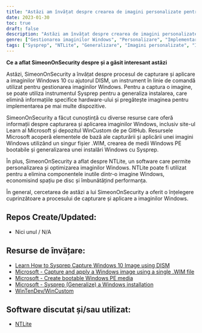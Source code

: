 ```yaml
---
title: "Astăzi am învățat despre crearea de imagini personalizate pentru Windows"
date: 2023-01-30
toc: true
draft: false
description: "Astăzi am învățat despre crearea de imagini personalizate pentru Windows, Sysprep, și generalizarea"
genre: ["Gestionarea imaginilor Windows", "Personalizare", "Implementarea Windows", "Sysprep", "Generalizare", "Windows 10", "Windows 11", "Captură de imagine", "Implementarea imaginilor", "NTLite", "Optimizarea Windows"]
tags: ["Sysprep", "NTLite", "Generalizare", "Imagini personalizate", "Imagini personalizate pentru ferestre", "Windows 11", "Debloat", "Personalizare", "captură de imagine", "implementarea imaginii", "Gestionarea imaginilor Windows", "Instrumente de implementare Windows", "Personalizarea imaginii Windows", "Optimizarea imaginii Windows", "Microsoft Learn", "Depozitul WinCustom"]
---
```


**Ce a aflat SimeonOnSecurity despre și a găsit interesant astăzi**

Astăzi, SimeonOnSecurity a învățat despre procesul de capturare și aplicare a imaginilor Windows 10 cu ajutorul DISM, un instrument în linie de comandă utilizat pentru gestionarea imaginilor Windows. Pentru a captura o imagine, se poate utiliza instrumentul Sysprep pentru a generaliza instalarea, care elimină informațiile specifice hardware-ului și pregătește imaginea pentru implementarea pe mai multe dispozitive.

SimeonOnSecurity a făcut cunoștință cu diverse resurse care oferă informații despre capturarea și aplicarea imaginilor Windows, inclusiv site-ul Learn al Microsoft și depozitul WinCustom de pe GitHub. Resursele Microsoft acoperă elementele de bază ale capturării și aplicării unei imagini Windows utilizând un singur fișier .WIM, crearea de medii Windows PE bootabile și generalizarea unei instalări Windows cu Sysprep.

În plus, SimeonOnSecurity a aflat despre NTLite, un software care permite personalizarea și optimizarea imaginilor Windows. NTLite poate fi utilizat pentru a elimina componentele inutile dintr-o imagine Windows, economisind spațiu pe disc și îmbunătățind performanța.

În general, cercetarea de astăzi a lui SimeonOnSecurity a oferit o înțelegere cuprinzătoare a procesului de capturare și aplicare a imaginilor Windows.

## Repos Create/Updated:
- Nici unul / N/A

## Resurse de învățare:
- [Learn How to Sysprep Capture Windows 10 Image using DISM](https://www.anoopcnair.com/sysprep-capture-windows-10-image-using-dism/)
- [Microsoft - Capture and apply a Windows image using a single .WIM file](https://learn.microsoft.com/en-us/windows-hardware/manufacture/desktop/capture-and-apply-windows-using-a-single-wim?view=windows-11)
- [Microsoft - Create bootable Windows PE media](https://learn.microsoft.com/en-us/windows-hardware/manufacture/desktop/winpe-create-usb-bootable-drive?view=windows-11)
- [Microsoft - Sysprep (Generalize) a Windows installation](https://learn.microsoft.com/en-us/windows-hardware/manufacture/desktop/sysprep--generalize--a-windows-installation?view=windows-11)
- [WinTenDev/WinCustom](https://github.com/WinTenDev/WinCustom)

## Software discutat și/sau utilizat:
- [NTLite](https://www.ntlite.com/)